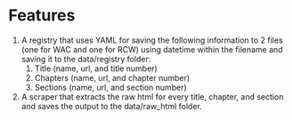 # Features

1. A registry that uses YAML for saving the following information to 2 files (one for WAC and one for RCW)  using datetime within the filename and saving it to the data/registry folder:
   1. Title (name, url, and title number)
   2. Chapters (name, url, and chapter number)
   3. Sections (name, url, and section number)
2. A scraper that extracts the raw html for every title, chapter, and section and saves the output to the data/raw_html folder.